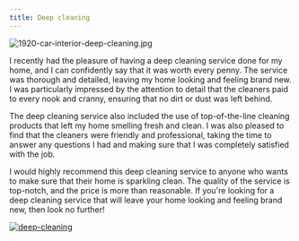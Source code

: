 ```yaml
---
title: Deep cleaning
---
```


![1920-car-interior-deep-cleaning.jpg](/1920-car-interior-deep-cleaning.jpg)

I recently had the pleasure of having a deep cleaning service done for my home, and I can confidently say that it was worth every penny. The service was thorough and detailed, leaving my home looking and feeling brand new. I was particularly impressed by the attention to detail that the cleaners paid to every nook and cranny, ensuring that no dirt or dust was left behind.

The deep cleaning service also included the use of top-of-the-line cleaning products that left my home smelling fresh and clean. I was also pleased to find that the cleaners were friendly and professional, taking the time to answer any questions I had and making sure that I was completely satisfied with the job.

I would highly recommend this deep cleaning service to anyone who wants to make sure that their home is sparkling clean. The quality of the service is top-notch, and the price is more than reasonable. If you're looking for a deep cleaning service that will leave your home looking and feeling brand new, then look no further!

[![deep-cleaning](<https://dabuttonfactory.com/button.png?t=CHECK+SERVICE&f=Noto+Sans-Bold&ts=26&tc=fff&hp=45&vp=20&c=11&bgt=unicolored&bgc=4bd42f>)](<https://www.bark.com/?a_aid=5d2d0e83cdc3>)